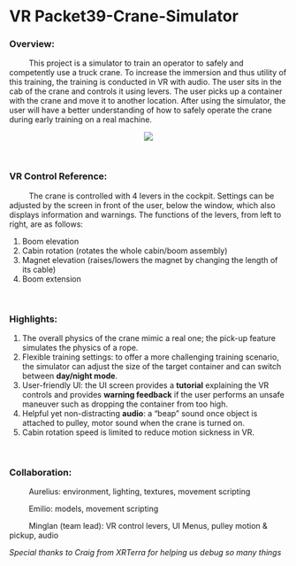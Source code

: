 # VR Packet39-Crane-Simulator

### Overview: <br>

&nbsp;&nbsp;&nbsp;&nbsp;&nbsp;&nbsp;&nbsp;&nbsp;&nbsp;This project is a simulator to train an operator to safely and competently use a truck crane. To increase the immersion and thus utility of this training, the training is conducted in VR with audio. The user sits in the cab of the crane and controls it using levers. The user picks up a container with the crane and move it to another location. After using the simulator, the user will have a better understanding of how to safely operate the crane during early training on a real machine.

<p align="center">
<img src="https://i.postimg.cc/c1csTxHJ/Screen-Shot-2020-07-26-at-7-35-48-AM.png"></p>
<br />

### VR Control Reference: <br>

&nbsp;&nbsp;&nbsp;&nbsp;&nbsp;&nbsp;&nbsp;&nbsp;&nbsp;The crane is controlled with 4 levers in the cockpit. Settings can be adjusted by the screen in front of the user, below the window, which also displays information and warnings. The functions of the levers, from left to right, are as follows:

1. Boom elevation
1. Cabin rotation (rotates the whole cabin/boom assembly)
3. Magnet elevation (raises/lowers the magnet by changing the length of its cable)
4. Boom extension
<br />

### Highlights: <br>

1. The overall physics of the crane mimic a real one; the pick-up feature simulates the physics of a rope.
2. Flexible training settings: to offer a more challenging training scenario, the simulator can adjust the size of the target container and can switch between **day/night mode**.
3. User-friendly UI: the UI screen provides a **tutorial** explaining the VR controls and provides **warning feedback** if the user performs an unsafe maneuver such as dropping the container from too high.
4. Helpful yet non-distracting **audio**: a “beap” sound once object is attached to pulley, motor sound when the crane is turned on.
5. Cabin rotation speed is limited to reduce motion sickness in VR.
<br />
		
### Collaboration: <br>

&nbsp;&nbsp;&nbsp;&nbsp;&nbsp;&nbsp;&nbsp;&nbsp;&nbsp;Aurelius: environment, lighting, textures, movement scripting <br>
		
&nbsp;&nbsp;&nbsp;&nbsp;&nbsp;&nbsp;&nbsp;&nbsp;&nbsp;Emilio: models, movement scripting <br>
		
&nbsp;&nbsp;&nbsp;&nbsp;&nbsp;&nbsp;&nbsp;&nbsp;&nbsp;Minglan (team lead): VR control levers, UI Menus, pulley motion & pickup, audio <br>
		
_Special thanks to Craig from XRTerra for helping us debug so many things_


